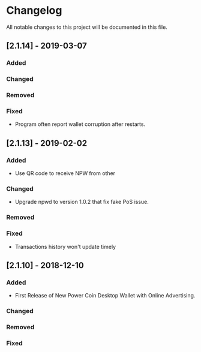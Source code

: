 
# Changelog
All notable changes to this project will be documented in this file.

## [2.1.14] - 2019-03-07

### Added

### Changed

### Removed

### Fixed
- Program often report wallet corruption after restarts.


## [2.1.13] - 2019-02-02

### Added
- Use QR code to receive NPW from other

### Changed
- Upgrade npwd to version 1.0.2 that fix fake PoS issue.

### Removed

### Fixed
- Transactions history won't update timely


## [2.1.10] - 2018-12-10

### Added

- First Release of New Power Coin Desktop Wallet with Online Advertising.

### Changed

### Removed

### Fixed

